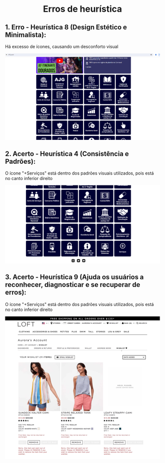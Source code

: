 <h1 align="center"> Erros de heurística </h1>

## 1. Erro - Heurística 8 (Design Estético e Minimalista):

Há excesso de ícones, causando um desconforto visual

![site jfsp](https://github.com/Katianefatec/bertoti/blob/main/ihc/img/heuristica8.png)

## 2. Acerto - Heurística 4 (Consistência e Padrões):

O ícone "+Serviços" está dentro dos padrões visuais utilizados, pois está no canto inferior direito

![site jfsp2](https://github.com/Katianefatec/bertoti/blob/main/ihc/img/heuristica4.png)

## 3. Acerto - Heurística 9 (Ajuda os usuários a reconhecer, diagnosticar e se recuperar de erros):

O ícone "+Serviços" está dentro dos padrões visuais utilizados, pois está no canto inferior direito

![site jfsp2](https://github.com/Katianefatec/bertoti/blob/main/ihc/img/heuristica9.png)
